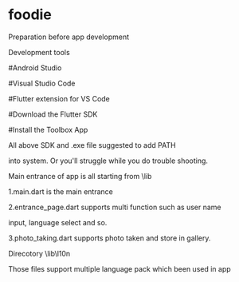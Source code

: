 # foodie
Preparation before app development

  Development tools
  
  #Android Studio
  
  #Visual Studio Code 
  
  #Flutter extension for VS Code
  
  #Download the Flutter SDK

  #Install the Toolbox App


All above SDK and .exe file suggested to add PATH 

into system. Or you'll struggle while you do trouble shooting.

Main entrance of app is all starting from \lib

1.main.dart is the main entrance

2.entrance_page.dart supports multi function such as user name 

  input, language select and so.
  
3.photo_taking.dart supports photo taken and store in gallery.

  Direcotory \lib\l10n
  
  Those files support multiple language pack which been used in app
  


